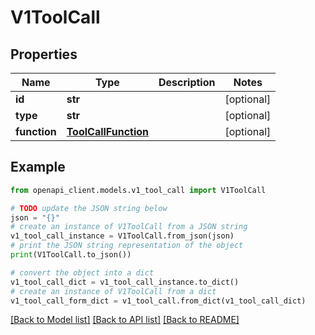 # V1ToolCall


## Properties

Name | Type | Description | Notes
------------ | ------------- | ------------- | -------------
**id** | **str** |  | [optional] 
**type** | **str** |  | [optional] 
**function** | [**ToolCallFunction**](ToolCallFunction.md) |  | [optional] 

## Example

```python
from openapi_client.models.v1_tool_call import V1ToolCall

# TODO update the JSON string below
json = "{}"
# create an instance of V1ToolCall from a JSON string
v1_tool_call_instance = V1ToolCall.from_json(json)
# print the JSON string representation of the object
print(V1ToolCall.to_json())

# convert the object into a dict
v1_tool_call_dict = v1_tool_call_instance.to_dict()
# create an instance of V1ToolCall from a dict
v1_tool_call_form_dict = v1_tool_call.from_dict(v1_tool_call_dict)
```
[[Back to Model list]](../README.md#documentation-for-models) [[Back to API list]](../README.md#documentation-for-api-endpoints) [[Back to README]](../README.md)


